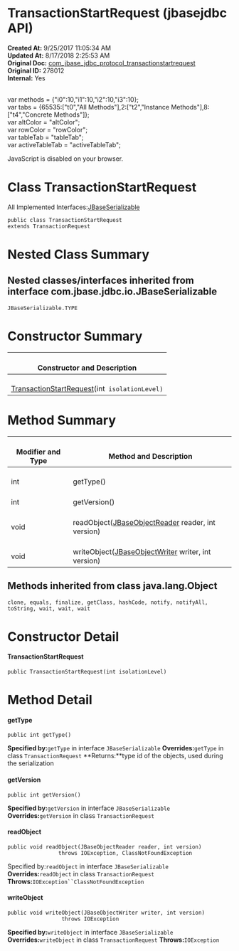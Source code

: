 # TransactionStartRequest (jbasejdbc API)

**Created At:** 9/25/2017 11:05:34 AM  
**Updated At:** 8/17/2018 2:25:53 AM  
**Original Doc:** [com_jbase_jdbc_protocol_transactionstartrequest](https://docs.jbase.com/39240-protocol/com_jbase_jdbc_protocol_transactionstartrequest)  
**Original ID:** 278012  
**Internal:** Yes  

<!--<br>    try {<br>        if (location.href.indexOf('is-external=true') == -1) {<br>            parent.document.title="TransactionStartRequest (jbasejdbc   API)";<br>        }<br>    }<br>    catch(err) {<br>    }<br>//--><br>var methods = {"i0":10,"i1":10,"i2":10,"i3":10};<br>var tabs = {65535:["t0","All Methods"],2:["t2","Instance Methods"],8:["t4","Concrete Methods"]};<br>var altColor = "altColor";<br>var rowColor = "rowColor";<br>var tableTab = "tableTab";<br>var activeTableTab = "activeTableTab";
JavaScript is disabled on your browser.



# Class TransactionStartRequest

All Implemented Interfaces:[JBaseSerializable](./../../io/jbaseserializable-%28jbasejdbc-api%29 "interface in com.jbase.jdbc.io")


```
public class TransactionStartRequest
extends TransactionRequest
```









# Nested Class Summary



## Nested classes/interfaces inherited from interface com.jbase.jdbc.io.JBaseSerializable
`JBaseSerializable.TYPE`






# Constructor Summary


| <br>Constructor and Description<br> |
| --- |
| <br>[TransactionStartRequest](../../../../com/jbase/jdbc/protocol//39240-protocol/com_jbase_jdbc_protocol_TransactionStartRequest#TransactionStartRequest-int-)(int` isolationLevel)`<br> |








# Method Summary


| <br>Modifier and Type<br> | <br>Method and Description<br> |
| --- | --- |
| <br>int<br> | <br>getType()<br> |
| <br>int<br> | <br>getVersion()<br> |
| <br>void<br> | <br>readObject([JBaseObjectReader](./../../io/jbaseobjectreader-%28jbasejdbc-api%29 "interface in com.jbase.jdbc.io") reader, int version)<br> |
| <br>void<br> | <br>writeObject([JBaseObjectWriter](./../../io/jbaseobjectwriter-%28jbasejdbc-api%29 "interface in com.jbase.jdbc.io") writer, int version)<br> |




### 


## Methods inherited from class java.lang.Object
`clone, equals, finalize, getClass, hashCode, notify, notifyAll, toString, wait, wait, wait`






# Constructor Detail

#### **TransactionStartRequest**

```
public TransactionStartRequest(int isolationLevel)
```









# Method Detail

#### **getType**

```
public int getType()
```

**Specified by:**`getType` in interface `JBaseSerializable`
**Overrides:**`getType` in class `TransactionRequest`
**Returns:**type id of the objects, used during the serialization






#### **getVersion**

```
public int getVersion()
```

**Specified by:**`getVersion` in interface `JBaseSerializable`
**Overrides:**`getVersion` in class `TransactionRequest`




#### **readObject**

```
public void readObject(JBaseObjectReader reader, int version)
                throws IOException, ClassNotFoundException
```

Specified by:`readObject` in interface `JBaseSerializable`
**Overrides:**`readObject` in class `TransactionRequest`
**Throws:**`IOException``ClassNotFoundException`




#### **writeObject**

```
public void writeObject(JBaseObjectWriter writer, int version)
                 throws IOException
```

**Specified by:**`writeObject` in interface `JBaseSerializable`
**Overrides:**`writeObject` in class `TransactionRequest`
**Throws:**`IOException`




